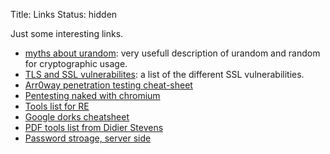 Title: Links
Status: hidden

Just some interesting links.

 * [myths about urandom](http://www.2uo.de/myths-about-urandom/): very usefull
   description of urandom and random for cryptographic usage.
 * [TLS and SSL vulnerabilites](https://www.gracefulsecurity.com/tls-ssl-vulnerabilities/):
   a list of the different SSL vulnerabilities.
 * [Arr0way penetration testing cheat-sheet](https://highon.coffee/blog/penetration-testing-tools-cheat-sheet/)
 * [Pentesting naked with chromium](https://highon.coffee/blog/kali-chromium-install/)
 * [Tools list for RE](http://malwareanalysis.tools/)
 * [Google dorks cheatsheet](https://www.exploit-db.com/google-hacking-database/13/)
 * [PDF tools list from Didier Stevens](https://blog.didierstevens.com/programs/pdf-tools/)
 * [Password stroage, server side](https://paragonie.com/blog/2016/02/how-safely-store-password-in-2016)

